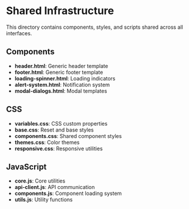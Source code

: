 # Shared Infrastructure

This directory contains components, styles, and scripts shared across all interfaces.

## Components
- **header.html**: Generic header template
- **footer.html**: Generic footer template
- **loading-spinner.html**: Loading indicators
- **alert-system.html**: Notification system
- **modal-dialogs.html**: Modal templates

## CSS
- **variables.css**: CSS custom properties
- **base.css**: Reset and base styles
- **components.css**: Shared component styles
- **themes.css**: Color themes
- **responsive.css**: Responsive utilities

## JavaScript
- **core.js**: Core utilities
- **api-client.js**: API communication
- **components.js**: Component loading system
- **utils.js**: Utility functions

